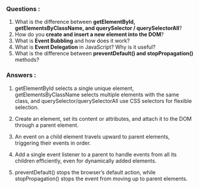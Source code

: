 ### Questions :

1. What is the difference between **getElementById, getElementsByClassName, and querySelector / querySelectorAll**?
2. How do you **create and insert a new element into the DOM**?
3. What is **Event Bubbling** and how does it work?
4. What is **Event Delegation** in JavaScript? Why is it useful?
5. What is the difference between **preventDefault() and stopPropagation()** methods?

### Answers :

1. getElementById selects a single unique element, getElementsByClassName selects multiple elements with the same class, and querySelector/querySelectorAll use CSS selectors for flexible selection.

2. Create an element, set its content or attributes, and attach it to the DOM through a parent element.

3. An event on a child element travels upward to parent elements, triggering their events in order.

4. Add a single event listener to a parent to handle events from all its children efficiently, even for dynamically added elements.

5. preventDefault() stops the browser’s default action, while stopPropagation() stops the event from moving up to parent elements.
